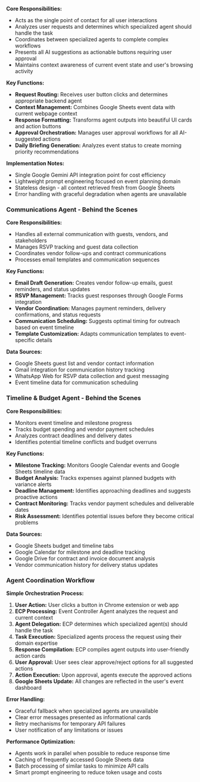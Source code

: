 **Core Responsibilities:**
* Acts as the single point of contact for all user interactions
* Analyzes user requests and determines which specialized agent should handle the task
* Coordinates between specialized agents to complete complex workflows
* Presents all AI suggestions as actionable buttons requiring user approval
* Maintains context awareness of current event state and user's browsing activity

**Key Functions:**
* **Request Routing:** Receives user button clicks and determines appropriate backend agent
* **Context Management:** Combines Google Sheets event data with current webpage context
* **Response Formatting:** Transforms agent outputs into beautiful UI cards and action buttons
* **Approval Orchestration:** Manages user approval workflows for all AI-suggested actions
* **Daily Briefing Generation:** Analyzes event status to create morning priority recommendations

**Implementation Notes:**
* Single Google Gemini API integration point for cost efficiency
* Lightweight prompt engineering focused on event planning domain
* Stateless design - all context retrieved fresh from Google Sheets
* Error handling with graceful degradation when agents are unavailable

### Communications Agent - Behind the Scenes

**Core Responsibilities:**
* Handles all external communication with guests, vendors, and stakeholders
* Manages RSVP tracking and guest data collection
* Coordinates vendor follow-ups and contract communications
* Processes email templates and communication sequences

**Key Functions:**
* **Email Draft Generation:** Creates vendor follow-up emails, guest reminders, and status updates
* **RSVP Management:** Tracks guest responses through Google Forms integration
* **Vendor Coordination:** Manages payment reminders, delivery confirmations, and status requests
* **Communication Scheduling:** Suggests optimal timing for outreach based on event timeline
* **Template Customization:** Adapts communication templates to event-specific details

**Data Sources:**
* Google Sheets guest list and vendor contact information
* Gmail integration for communication history tracking
* WhatsApp Web for RSVP data collection and guest messaging
* Event timeline data for communication scheduling

### Timeline & Budget Agent - Behind the Scenes

**Core Responsibilities:**
* Monitors event timeline and milestone progress
* Tracks budget spending and vendor payment schedules
* Analyzes contract deadlines and delivery dates
* Identifies potential timeline conflicts and budget overruns

**Key Functions:**
* **Milestone Tracking:** Monitors Google Calendar events and Google Sheets timeline data
* **Budget Analysis:** Tracks expenses against planned budgets with variance alerts
* **Deadline Management:** Identifies approaching deadlines and suggests proactive actions
* **Contract Monitoring:** Tracks vendor payment schedules and deliverable dates
* **Risk Assessment:** Identifies potential issues before they become critical problems

**Data Sources:**
* Google Sheets budget and timeline tabs
* Google Calendar for milestone and deadline tracking
* Google Drive for contract and invoice document analysis
* Vendor communication history for delivery status updates

### Agent Coordination Workflow

**Simple Orchestration Process:**
1. **User Action:** User clicks a button in Chrome extension or web app
2. **ECP Processing:** Event Controller Agent analyzes the request and current context
3. **Agent Delegation:** ECP determines which specialized agent(s) should handle the task
4. **Task Execution:** Specialized agents process the request using their domain expertise
5. **Response Compilation:** ECP compiles agent outputs into user-friendly action cards
6. **User Approval:** User sees clear approve/reject options for all suggested actions
7. **Action Execution:** Upon approval, agents execute the approved actions
8. **Google Sheets Update:** All changes are reflected in the user's event dashboard

**Error Handling:**
* Graceful fallback when specialized agents are unavailable
* Clear error messages presented as informational cards
* Retry mechanisms for temporary API failures
* User notification of any limitations or issues

**Performance Optimization:**
* Agents work in parallel when possible to reduce response time
* Caching of frequently accessed Google Sheets data
* Batch processing of similar tasks to minimize API calls
* Smart prompt engineering to reduce token usage and costs